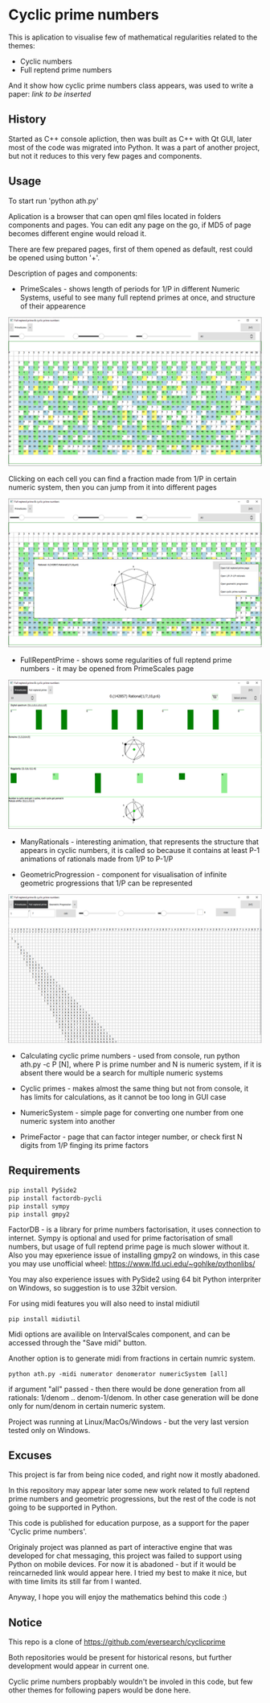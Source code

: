 
# Cyclic prime numbers

This is aplication to visualise few of mathematical regularities related to the themes:
- Cyclic numbers
- Full reptend prime numbers

And it show how cyclic prime numbers class appears, was used to write a paper:
_link to be inserted_


## History

Started as C++ console apliction, then was built as C++ with Qt GUI, later most of the code was migrated into Python.
It was a part of another project, but not it reduces to this very few pages and components.

## Usage

To start run 'python ath.py'

Aplication is a browser that can open qml files located in folders components and pages.
You can edit any page on the go, if MD5 of page becomes different engine would reload it.

There are few prepared pages, first of them opened as default, rest could be opened using button '+'.

Description of pages and components:

- PrimeScales - shows length of periods for 1/P in different Numeric Systems, useful to see many full reptend primes at once, and structure of their appearence

![PrimeScales screenshot](info/screenshots/PrimeScales.png)

Clicking on each cell you can find a fraction made from 1/P in certain numeric system, then you can jump from it into different pages

![PrimeScales screenshot](info/screenshots/PrimeScales2.png)

- FullRepentPrime - shows some regularities of full reptend prime numbers - it may be opened from PrimeScales page

![PrimeScales screenshot](info/screenshots/FullReptendPrime.png)

- ManyRationals - interesting animation, that represents the structure that appears in cyclic numbers, it is called so because it contains at least P-1 animations of rationals made from 1/P to P-1/P

- GeometricProgression - component for visualisation of infinite geometric progressions that 1/P can be represented

![PrimeScales screenshot](info/screenshots/GeometricProgression.png)

- Calculating cyclic prime numbers - used from console, run python ath.py -c P [N], where P is prime number and N is numeric system, if it is absent there would be a search for multiple numeric systems

- Cyclic primes - makes almost the same thing but not from console, it has limits for calculations, as it cannot be too long in GUI case

- NumericSystem - simple page for converting one number from one numeric system into another

- PrimeFactor - page that can factor integer number, or check first N digits from 1/P finging its prime factors

## Requirements

```
pip install PySide2
pip install factordb-pycli
pip install sympy
pip install gmpy2
```

FactorDB - is a library for prime numbers factorisation, it uses connection to internet.
Sympy is optional and used for prime factorisation of small numbers, but usage of full reptend prime page is much slower without it.
Also you may epxerience issue of installing gmpy2 on windows, in this case you may use unofficial wheel:
https://www.lfd.uci.edu/~gohlke/pythonlibs/

You may also experience issues with PySide2 using 64 bit Python interpriter on Windows, so suggestion is to use 32bit version.

For using midi features you will also need to instal midiutil

```
pip install midiutil
```

Midi options are availible on IntervalScales component, and can be accessed through the "Save midi" button.

Another option is to generate midi from fractions in certain numric system.

```
python ath.py -midi numerator denomerator numericSystem [all]
```

if argument "all" passed - then there would be done generation from all rationals: 1/denom .. denom-1/denom.
In other case generation will be done only for num/denom in certain numeric system.


Project was running at Linux/MacOs/Windows - but the very last version tested only on Windows.

## Excuses

This project is far from being nice coded, and right now it mostly abadoned. 

In this repository may appear later some new work related to full reptend prime numbers and geometric progressions, but the rest of the code is not going to be supported in Python.

This code is published for education purpose, as a support for the paper 'Cyclic prime numbers'.

Originaly project was planned as part of interactive engine that was developed for chat messaging, this project was failed to support using Python on mobile devices.
For now it is abadoned - but if it would be reincarneded link would appear here.
I tried my best to make it nice, but with time limits its still far from I wanted.

Anyway, I hope you will enjoy the mathematics behind this code :)

## Notice

This repo is a clone of https://github.com/eversearch/cyclicprime

Both repositories would be present for historical resons, but further development would appear in current one.

Cyclic prime numbers propbably wouldn't be involed in this code, but few other themes for following papers would be done here.
